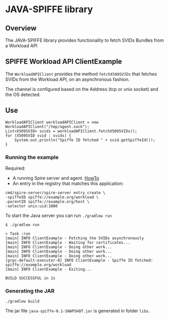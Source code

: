 # JAVA-SPIFFE library

## Overview

The JAVA-SPIFFE library provides functionality to fetch SVIDs Bundles from a Workload API

## SPIFFE Workload API ClientExample

The `WorkloadAPIClient` provides the method `fetchX509SVIDs` that fetches SVIDs from the Workload API, on an asynchronous 
fashion. 

The channel is configured based on the Address (tcp or unix socket) and the OS detected.

## Use
```
WorkloadAPIClient workloadAPIClient = new WorkloadAPIClient("/tmp/agent.sock");
List<X509SVID> svids = workloadAPIClient.fetchX509SVIDs();
for (X509SVID svid : svids) {
    System.out.println("Spiffe ID fetched " + svid.getSpiffeId());
}
```

### Running the example

Required:
* A running Spire server and agent. [HowTo](https://github.com/spiffe/spire#installing-spire-server-and-agent)
* An entry in the registry that matches this application:
```
cmd/spire-server/spire-server entry create \
-spiffeID spiffe://example.org/workload \
-parentID spiffe://example.org/host \
-selector unix:uid:1000
```

To start the Java server you can run `./gradlew run`

```
$ ./gradlew run

> Task :run
[main] INFO ClientExample - Fetching the SVIDs asynchronously
[main] INFO ClientExample - Waiting for certificates...
[main] INFO ClientExample - Doing other work...
[main] INFO ClientExample - Doing other work...
[main] INFO ClientExample - Doing other work...
[grpc-default-executor-0] INFO ClientExample - Spiffe ID fetched: spiffe://example.org/workload
[main] INFO ClientExample - Exiting...

BUILD SUCCESSFUL in 1s

```

### Generating the JAR 

```
./gradlew build
```

The jar file `java-spiffe-0.1-SNAPSHOT.jar` is generated in folder `libs`.